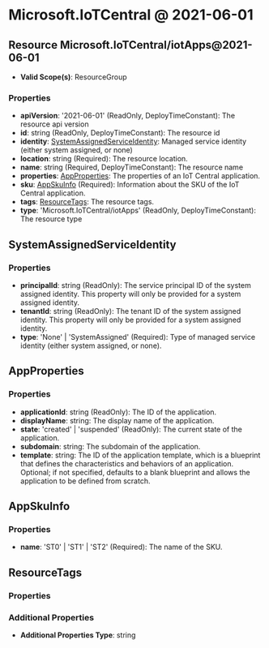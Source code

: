 # Microsoft.IoTCentral @ 2021-06-01

## Resource Microsoft.IoTCentral/iotApps@2021-06-01
* **Valid Scope(s)**: ResourceGroup
### Properties
* **apiVersion**: '2021-06-01' (ReadOnly, DeployTimeConstant): The resource api version
* **id**: string (ReadOnly, DeployTimeConstant): The resource id
* **identity**: [SystemAssignedServiceIdentity](#systemassignedserviceidentity): Managed service identity (either system assigned, or none)
* **location**: string (Required): The resource location.
* **name**: string (Required, DeployTimeConstant): The resource name
* **properties**: [AppProperties](#appproperties): The properties of an IoT Central application.
* **sku**: [AppSkuInfo](#appskuinfo) (Required): Information about the SKU of the IoT Central application.
* **tags**: [ResourceTags](#resourcetags): The resource tags.
* **type**: 'Microsoft.IoTCentral/iotApps' (ReadOnly, DeployTimeConstant): The resource type

## SystemAssignedServiceIdentity
### Properties
* **principalId**: string (ReadOnly): The service principal ID of the system assigned identity. This property will only be provided for a system assigned identity.
* **tenantId**: string (ReadOnly): The tenant ID of the system assigned identity. This property will only be provided for a system assigned identity.
* **type**: 'None' | 'SystemAssigned' (Required): Type of managed service identity (either system assigned, or none).

## AppProperties
### Properties
* **applicationId**: string (ReadOnly): The ID of the application.
* **displayName**: string: The display name of the application.
* **state**: 'created' | 'suspended' (ReadOnly): The current state of the application.
* **subdomain**: string: The subdomain of the application.
* **template**: string: The ID of the application template, which is a blueprint that defines the characteristics and behaviors of an application. Optional; if not specified, defaults to a blank blueprint and allows the application to be defined from scratch.

## AppSkuInfo
### Properties
* **name**: 'ST0' | 'ST1' | 'ST2' (Required): The name of the SKU.

## ResourceTags
### Properties
### Additional Properties
* **Additional Properties Type**: string

